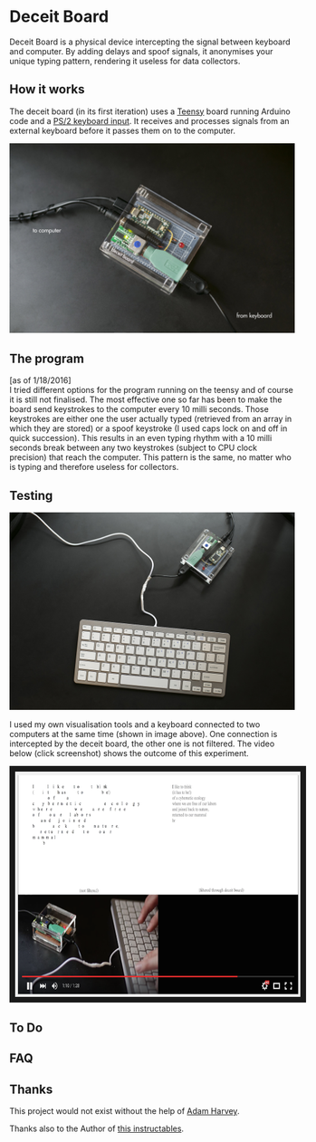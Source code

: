# Deceit Board

Deceit Board is a physical device intercepting the signal between keyboard and computer. By adding delays and spoof signals, it anonymises your unique typing pattern, rendering it useless for data collectors.

## How it works

The deceit board (in its first iteration) uses a [Teensy](https://www.pjrc.com/store/teensy32.html) board running Arduino code and a [PS/2 keyboard input](https://www.adafruit.com/products/1136). It receives and processes signals from an external keyboard before it passes them on to the computer. 


![Deceit Board](https://github.com/leoneckert/deceit-board/blob/master/deceit_board.jpg)

## The program

[as of 1/18/2016]<br>I tried different options for the program running on the teensy and of course it is still not finalised. The most effective one so far has been to make the board send keystrokes to the computer every 10 milli seconds. Those keystrokes are either one the user actually typed (retrieved from an array in which they are stored) or a spoof keystroke (I used caps lock on and off in quick succession). 
This results in an even typing rhythm with a 10 milli seconds break between any two keystrokes (subject to CPU clock precision) that reach the computer. This pattern is the same, no matter who is typing and therefore useless for collectors. 

## Testing

![Double Keyboard](https://github.com/leoneckert/deceit-board/blob/master/double_keyboard.jpg)

I used my own visualisation tools and a keyboard connected to two computers at the same time (shown in image above). One connection is intercepted by the deceit board, the other one is not filtered. The video below (click screenshot) shows the outcome of this experiment.

<a href="http://www.youtube.com/watch?feature=player_embedded&v=zoQVb48ETjI" target="_blank"><img src="https://github.com/leoneckert/deceit-board/blob/master/testing.png" 
alt="testing" width="700" height="398" border="10" /></a>

## To Do

## FAQ

## Thanks

This project would not exist without the help of [Adam Harvey](https://ahprojects.com).

Thanks also to the Author of [this instructables](http://www.instructables.com/id/DOUBLE-KEYBOARD/).

